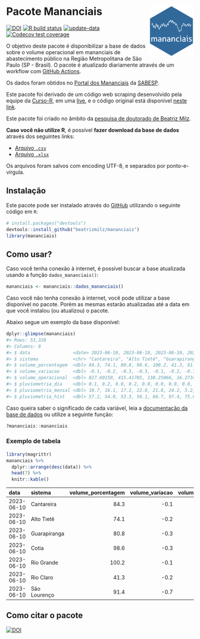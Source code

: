
<!-- README.md is generated from README.Rmd. Please edit that file -->

# Pacote Mananciais <img src="man/figures/hexlogo.png" align="right" width = "120px"/>

<!-- badges: start -->

[![DOI](https://zenodo.org/badge/DOI/10.5281/zenodo.4733056.svg)](https://doi.org/10.5281/zenodo.4733056)
[![R build
status](https://github.com/beatrizmilz/mananciais/workflows/R-CMD-check/badge.svg)](https://github.com/beatrizmilz/mananciais/actions)
[![update-data](https://github.com/beatrizmilz/mananciais/actions/workflows/2-update_data.yaml/badge.svg)](https://github.com/beatrizmilz/mananciais/actions/workflows/2-update_data.yaml)
[![Codecov test
coverage](https://codecov.io/gh/beatrizmilz/mananciais/branch/master/graph/badge.svg)](https://codecov.io/gh/beatrizmilz/mananciais?branch=master)
<!-- badges: end -->

O objetivo deste pacote é disponibilizar a base de dados sobre o volume
operacional em mananciais de abastecimento público na Região
Metropolitana de São Paulo (SP - Brasil). O pacote é atualizado
diariamente através de um workflow com [GitHub
Actions](https://github.com/beatrizmilz/mananciais/actions).

Os dados foram obtidos no [Portal dos
Mananciais](http://mananciais.sabesp.com.br/Situacao) da
[SABESP](http://site.sabesp.com.br/site/Default.aspx).

Este pacote foi derivado de um código web scraping desenvolvido pela
equipe da [Curso-R](https://www.curso-r.com/), em uma
[live](https://youtu.be/jvZIxrMmOcQ), e o código original está
disponível [neste
link](https://github.com/curso-r/lives/blob/master/drafts/20200730_scraper_sabesp.R).

Este pacote foi criado no âmbito da [pesquisa de doutorado de Beatriz
Milz](https://beatrizmilz.github.io/tese/).

**Caso você não utilize R**, é possível **fazer download da base de
dados** através dos seguintes links:

- [Arquivo
  `.csv`](https://github.com/beatrizmilz/mananciais/raw/master/inst/extdata/mananciais.csv)
- [Arquivo
  `.xlsx`](https://github.com/beatrizmilz/mananciais/blob/master/inst/extdata/mananciais.xlsx?raw=true)

Os arquivos foram salvos com encoding UTF-8, e separados por
ponto-e-vírgula.

## Instalação

Este pacote pode ser instalado através do [GitHub](https://github.com/)
utilizando o seguinte código em `R`:

``` r
# install.packages("devtools")
devtools::install_github("beatrizmilz/mananciais")
library(mananciais)
```

## Como usar?

Caso você tenha conexão à internet, é possível buscar a base atualizada
usando a função `dados_mananciais()`:

``` r
mananciais <- mananciais::dados_mananciais() 
```

Caso você não tenha conexão à internet, você pode utilizar a base
disponível no pacote. Porém as mesmas estarão atualizadas até a data em
que você instalou (ou atualizou) o pacote.

Abaixo segue um exemplo da base disponível:

``` r
dplyr::glimpse(mananciais)
#> Rows: 53,328
#> Columns: 8
#> $ data                <date> 2023-06-10, 2023-06-10, 2023-06-10, 2023-06-10, 2…
#> $ sistema             <chr> "Cantareira", "Alto Tietê", "Guarapiranga", "Cotia…
#> $ volume_porcentagem  <dbl> 84.3, 74.1, 80.8, 98.6, 100.2, 41.3, 91.4, 84.4, 7…
#> $ volume_variacao     <dbl> -0.1, -0.2, -0.3, -0.3, -0.1, -0.2, -0.7, -0.1, 0.…
#> $ volume_operacional  <dbl> 827.60150, 415.41785, 138.25066, 16.27344, 112.373…
#> $ pluviometria_dia    <dbl> 0.1, 0.2, 0.0, 0.2, 0.0, 0.0, 0.0, 0.0, 0.2, 0.0, …
#> $ pluviometria_mensal <dbl> 18.7, 16.1, 17.2, 22.8, 21.8, 24.2, 5.2, 18.6, 15.…
#> $ pluviometria_hist   <dbl> 57.2, 54.0, 53.3, 58.1, 60.7, 97.4, 75.6, 57.2, 54…
```

Caso queira saber o significado de cada variável, leia a [documentação
da base de
dados](https://beatrizmilz.github.io/mananciais/reference/mananciais.html)
ou utilize a seguinte função:

``` r
?mananciais::mananciais
```

### Exemplo de tabela

``` r
library(magrittr)
mananciais %>% 
  dplyr::arrange(desc(data)) %>% 
  head(7) %>%
  knitr::kable()
```

| data       | sistema      | volume_porcentagem | volume_variacao | volume_operacional | pluviometria_dia | pluviometria_mensal | pluviometria_hist |
|:-----------|:-------------|-------------------:|----------------:|-------------------:|-----------------:|--------------------:|------------------:|
| 2023-06-10 | Cantareira   |               84.3 |            -0.1 |          827.60150 |              0.1 |                18.7 |              57.2 |
| 2023-06-10 | Alto Tietê   |               74.1 |            -0.2 |          415.41785 |              0.2 |                16.1 |              54.0 |
| 2023-06-10 | Guarapiranga |               80.8 |            -0.3 |          138.25066 |              0.0 |                17.2 |              53.3 |
| 2023-06-10 | Cotia        |               98.6 |            -0.3 |           16.27344 |              0.2 |                22.8 |              58.1 |
| 2023-06-10 | Rio Grande   |              100.2 |            -0.1 |          112.37321 |              0.0 |                21.8 |              60.7 |
| 2023-06-10 | Rio Claro    |               41.3 |            -0.2 |            5.64714 |              0.0 |                24.2 |              97.4 |
| 2023-06-10 | São Lourenço |               91.4 |            -0.7 |           81.16899 |              0.0 |                 5.2 |              75.6 |

## Como citar o pacote

[![DOI](https://zenodo.org/badge/DOI/10.5281/zenodo.4733056.svg)](https://doi.org/10.5281/zenodo.4733056)

